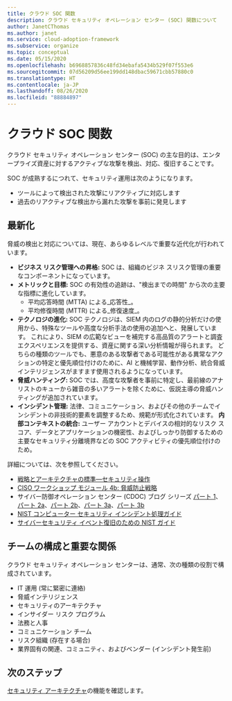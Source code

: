 ```yaml
---
title: クラウド SOC 関数
description: クラウド セキュリティ オペレーション センター (SOC) 関数について
author: JanetCThomas
ms.author: janet
ms.service: cloud-adoption-framework
ms.subservice: organize
ms.topic: conceptual
ms.date: 05/15/2020
ms.openlocfilehash: b6968857836c48fd34ebafa5434b529f07f553e6
ms.sourcegitcommit: 07d56209d56ee199dd148dbac59671cbb57880c0
ms.translationtype: HT
ms.contentlocale: ja-JP
ms.lasthandoff: 08/26/2020
ms.locfileid: "88884897"
---
```

<!-- docsTest:casing "Cyber Defense Operations Center" -->
<!-- cSpell:ignore CISO MTTA MTTR SIEM NIST SOCs CDOC -->

# <a name="cloud-soc-functions"></a>クラウド SOC 関数

クラウド セキュリティ オペレーション センター (SOC) の主な目的は、エンタープライズ資産に対するアクティブな攻撃を検出、対応、復旧することです。

SOC が成熟するにつれて、セキュリティ運用は次のようになります。

- ツールによって検出された攻撃にリアクティブに対応します
- 過去のリアクティブな検出から漏れた攻撃を事前に発見します

## <a name="modernization"></a>最新化

脅威の検出と対応については、現在、あらゆるレベルで重要な近代化が行われています。

- **ビジネス リスク管理への昇格:** SOC は、組織のビジネ スリスク管理の重要なコンポーネントになっています。
- **メトリックと目標:** SOC の有効性の追跡は、"検出までの時間" から次の主要な指標に進化しています。
  - 平均応答時間 (MTTA) による_応答性_。
  - 平均修復時間 (MTTR) による_修復速度_。
- **テクノロジの進化:** SOC テクノロジは、SIEM 内のログの静的分析だけの使用から、特殊なツールや高度な分析手法の使用の追加へと、発展しています。 これにより、SIEM の広範なビューを補完する高品質のアラートと調査エクスペリエンスを提供する、資産に関する深い分析情報が得られます。 どちらの種類のツールでも、悪意のある攻撃者である可能性がある異常なアクションの特定と優先順位付けのために、AI と機械学習、動作分析、統合脅威インテリジェンスがますます使用されるようになっています。
- **脅威ハンティング:** SOC では、高度な攻撃者を事前に特定し、最前線のアナリストのキューから雑音の多いアラートを除くために、仮説主導の脅威ハンティングが追加されています。
- **インシデント管理:** 法律、コミュニケーション、およびその他のチームでインシデントの非技術的要素を調整するため、規範が形式化されています。
**内部コンテキストの統合:** ユーザー アカウントとデバイスの相対的なリスク スコア、データとアプリケーションの機密性、およびしっかり防御するための主要なセキュリティ分離境界などの SOC アクティビティの優先順位付けのため。

 詳細については、次を参照してください。

- [戦略とアーキテクチャの標準&mdash;セキュリティ操作](/security/compass/security-operations-videos-and-decks)
- [CISO ワークショップ モジュール 4b: 脅威防止戦略](/security/ciso-workshop/ciso-workshop-module-4b)
- サイバー防御オペレーション センター (CDOC) ブログ シリーズ [パート 1](https://www.microsoft.com/security/blog/2019/02/21/lessons-learned-from-the-microsoft-soc-part-1-organization)、[パート 2a](https://www.microsoft.com/security/blog/2019/04/23/lessons-learned-microsoft-soc-part-2-organizing-people)、[パート 2b](https://www.microsoft.com/security/blog/2019/06/06/lessons-learned-from-the-microsoft-soc-part-2b-career-paths-and-readiness)、[パート 3a](https://www.microsoft.com/security/blog/2019/10/07/ciso-series-lessons-learned-from-the-microsoft-soc-part-3a-choosing-soc-tools)、[パート 3b](https://www.microsoft.com/security/blog/2019/12/23/ciso-series-lessons-learned-from-the-microsoft-soc-part-3b-a-day-in-the-life)
- [NIST コンピューター セキュリティ インシデント処理ガイド](https://nvlpubs.nist.gov/nistpubs/SpecialPublications/NIST.SP.800-61r2.pdf)
- [サイバーセキュリティ イベント復旧のための NIST ガイド](https://nvlpubs.nist.gov/nistpubs/SpecialPublications/NIST.SP.800-184.pdf)

## <a name="team-composition-and-key-relationships"></a>チームの構成と重要な関係

クラウド セキュリティ オペレーション センターは、通常、次の種類の役割で構成されています。

- IT 運用 (常に緊密に連絡)
- 脅威インテリジェンス
- セキュリティのアーキテクチャ
- インサイダー リスク プログラム
- 法務と人事
- コミュニケーション チーム
- リスク組織 (存在する場合)
- 業界固有の関連、コミュニティ、およびベンダー (インシデント発生前)

## <a name="next-steps"></a>次のステップ

[セキュリティ アーキテクチャ](./cloud-security-architecture.md)の機能を確認します。
